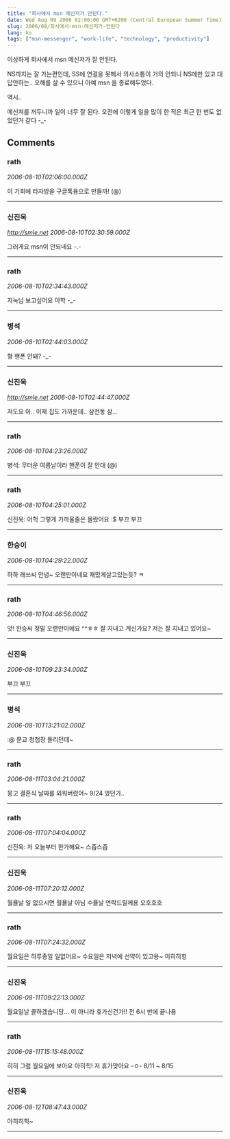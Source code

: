 ```yaml
---
title: "회사에서 msn 메신저가 안된다."
date: Wed Aug 09 2006 02:00:00 GMT+0200 (Central European Summer Time)
slug: 2006/08/회사에서-msn-메신저가-안된다
lang: ko
tags: ["msn-messenger", "work-life", "technology", "productivity"]
---
```


이상하게 회사에서 msn 메신저가 잘 안된다.

NS까지는 잘 가는편인데, SS에 연결을 못해서 의사소통이 거의 안되니
NS에만 있고 대답안하는.. 오해를 살 수 있으니 아예 msn 을 종료해두었다.

역시..

메신져를 꺼두니까 일이 너무 잘 된다. 
오전에 이렇게 일을 많이 한 적은 최근 한 번도 없었던거 같다 -_-

## Comments

### rath
*2006-08-10T02:06:00.000Z*

이 기회에 타자방을 구글톡용으로 만들까! (@)

---

### 신진욱
*http://smle.net*
*2006-08-10T02:30:59.000Z*

그러게요 msn이 안되네요 -.-

---

### rath
*2006-08-10T02:34:43.000Z*

지눅님 보고싶어요 아학 -_-

---

### 병석
*2006-08-10T02:44:03.000Z*

형 핸폰 안돼?
-_-

---

### 신진욱
*http://smle.net*
*2006-08-10T02:44:47.000Z*

저도요 아.. 이제 집도 가까운데.. 삼전동 삼...

---

### rath
*2006-08-10T04:23:26.000Z*

병석: 무더운 여름날이라 핸폰이 잘 안대 (@)

---

### rath
*2006-08-10T04:25:01.000Z*

신진욱: 어헉 그렇게 가까울줄은 몰랐어요 :$ 부끄 부끄

---

### 한승이
*2006-08-10T04:29:22.000Z*

하하 래쓰씨 안녕~ 오랜만이네요 재밌게살고있는듯? ㅋ

---

### rath
*2006-08-10T04:46:56.000Z*

앗! 한승씨 정말 오랜만이에요 ^^ㅎㅎ 잘 지내고 계신가요? 저는 잘 지내고 있어요~

---

### 신진욱
*2006-08-10T09:23:34.000Z*

부끄 부끄

---

### 병석
*2006-08-10T13:21:02.000Z*

:@ 문교 청첩장 돌리던데~

---

### rath
*2006-08-11T03:04:21.000Z*

뭉고 결혼식 날짜를 외워버렸어~ 9/24 였던가..

---

### rath
*2006-08-11T07:04:04.000Z*

신진욱: 저 오늘부터 한가해요~ 스즙스즙

---

### 신진욱
*2006-08-11T07:20:12.000Z*

월욜날 일 없으시면 월욜날 아님 수욜날 연락드릴께용
오호호호

---

### rath
*2006-08-11T07:24:32.000Z*

월요일은 하루종일 일없어요~ 수요일은 저녁에 선약이 있고용~ 이히히힝

---

### 신진욱
*2006-08-11T09:22:13.000Z*

월요일날 콜하겠습니당... 이 아니라 휴가신건가!!
전 6시 반에 끝나용

---

### rath
*2006-08-11T15:15:48.000Z*

히히 그럼 월요일에 보아요 아히힉! 
저 휴가맞아요 -ㅇ- 8/11 ~ 8/15

---

### 신진욱
*2006-08-12T08:47:43.000Z*

아히히힉~

---
